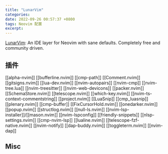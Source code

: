 ```yaml
---
title: "LunarVim"
categories: 
date: 2022-09-26 00:57:37 +0800
tags: Neovim 配置
excerpt: 
---
```



[LunarVim](https://github.com/LunarVim/LunarVim): An IDE layer for Neovim with sane defaults. Completely free and community driven.



## 插件

[[alpha-nvim]]
[[bufferline.nvim]]
[[cmp-path]]
[[Comment.nvim]]
[[gitsigns.nvim]]
[[lua-dev.nvim]]
[[nvim-autopairs]]
[[nvim-cmp]]
[[nvim-tree.lua]]
[[nvim-treesitter]]
[[nvim-web-devicons]]
[[packer.nvim]]
[[SchemaStore.nvim]]
[[telescope.nvim]]
[[which-key.nvim]]
[[nvim-ts-context-commentstring]]
[[project.nvim]]
[[LuaSnip]]
[[cmp_luasnip]]
[[plenary.nvim]]
[[cmp-buffer]]
[[FixCursorHold.nvim]]
[[onedarker.nvim]]
[[popup.nvim]]
[[structlog.nvim]]
[[null-ls.nvim]]
[[nvim-lsp-installer]]/[[mason.nvim]]
[[nvim-lspconfig]]
[[friendly-snippets]]
[[nlsp-settings.nvim]]
[[cmp-nvim-lsp]]
[[lualine.nvim]]
[[telescope-fzf-native.nvim]]
[[nvim-notify]]
[[dap-buddy.nvim]]
[[toggleterm.nvim]]
[[nvim-dap]]



## Misc


